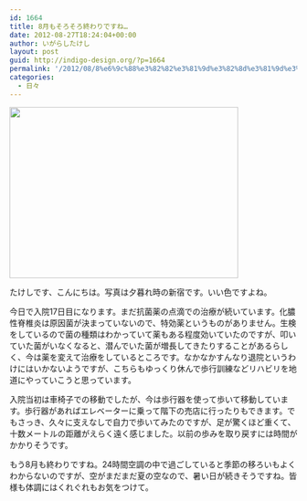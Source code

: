 ```yaml
---
id: 1664
title: 8月もそろそろ終わりですね…
date: 2012-08-27T18:24:04+00:00
author: いがらしたけし
layout: post
guid: http://indigo-design.org/?p=1664
permalink: '/2012/08/8%e6%9c%88%e3%82%82%e3%81%9d%e3%82%8d%e3%81%9d%e3%82%8d%e7%b5%82%e3%82%8f%e3%82%8a%e3%81%a7%e3%81%99%e3%81%ad/'
categories:
  - 日々
---
```

<a href="https://picasaweb.google.com/lh/photo/dUBrvGa3hbTE66vlvOOiDIMMdmG3sWMzKwIS7SePuSg?feat=embedwebsite"><img src="https://lh6.googleusercontent.com/-Ux8L2LOR528/UDoTvP9TybI/AAAAAAAAAeQ/D0ZdgL98D30/s400/IMG_0135.JPG" height="300" width="400" /></a>

たけしです、こんにちは。写真は夕暮れ時の新宿です。いい色ですよね。

今日で入院17日目になります。まだ抗菌薬の点滴での治療が続いています。化膿性脊椎炎は原因菌が決まっていないので、特効薬というものがありません。生検をしているので菌の種類はわかっていて薬もある程度効いていたのですが、叩いていた菌がいなくなると、潜んでいた菌が増長してきたりすることがあるらしく、今は薬を変えて治療をしているところです。なかなかすんなり退院というわけにはいかないようですが、こちらもゆっくり休んで歩行訓練などリハビリを地道にやっていこうと思っています。

入院当初は車椅子での移動でしたが、今は歩行器を使って歩いて移動しています。歩行器があればエレベーターに乗って階下の売店に行ったりもできます。でもさっき、久々に支えなしで自力で歩いてみたのですが、足が驚くほど重くて、十数メートルの距離がえらく遠く感じました。以前の歩みを取り戻すには時間がかかりそうです。

もう8月も終わりですね。24時間空調の中で過ごしていると季節の移ろいもよくわからないのですが、空がまだまだ夏の空なので、暑い日が続きそうですね。皆様も体調にはくれぐれもお気をつけて。